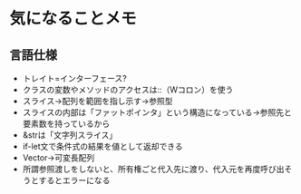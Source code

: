 # 気になることメモ

## 言語仕様

- トレイト=インターフェース?
- クラスの変数やメソッドのアクセスは::（Wコロン）を使う
- スライス→配列を範囲を指し示す→参照型
- スライスの内部は「ファットポインタ」という構造になっている→参照先と要素数を持っているから
- &strは「文字列スライス」
- if-let文で条件式の結果を値として返却できる
- Vector→可変長配列
- 所謂参照渡しをしないと、所有権ごと代入先に渡り、代入元を再度呼び出そうとするとエラーになる